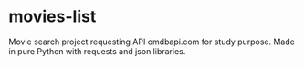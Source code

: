 # movies-list
Movie search project requesting API omdbapi.com for study purpose. Made in pure Python with requests and json libraries.
